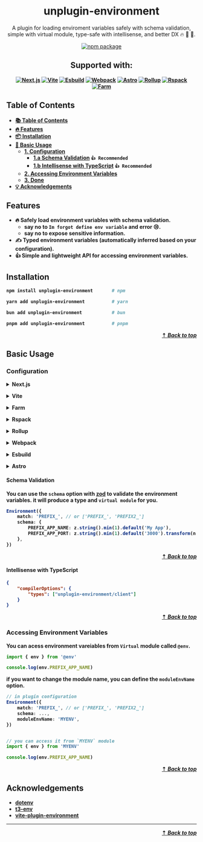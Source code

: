 <div align="center">
    <h1>unplugin-environment</h1>
    <p>
        A plugin for loading enviroment variables safely with schema validation, simple with virtual module, type-safe with intellisense, and better DX 🔥 🚀 👷. 
    </p>
    <p>
        <a href="https://www.npmjs.com/package/unplugin-environment"><img src="https://img.shields.io/npm/v/unplugin-environment.svg?style=flat-square&label=npm:unplugin-environment" alt="npm package"></a>
    </p>
    <h2><strong>Supported with:</string></h2>
    <p>
        <a href="https://www.npmjs.com/package/next"><img src="https://img.shields.io/badge/%20Next.js-grey?style=for-the-badge&logo=nextdotjs" alt="Next.js"></a>
        <a href="https://www.npmjs.com/package/vite"><img src="https://img.shields.io/badge/%20Vite-grey?style=for-the-badge&logo=vite" alt="Vite"></a>
        <a href="https://www.npmjs.com/package/esbuild"><img src="https://img.shields.io/badge/%20Esbuild-grey?style=for-the-badge&logo=esbuild" alt="Esbuild"></a>
        <a href="https://www.npmjs.com/package/webpack"><img src="https://img.shields.io/badge/%20Webpack-grey?style=for-the-badge&logo=webpack" alt="Webpack"></a>
        <a href="https://www.npmjs.com/package/astro"><img src="https://img.shields.io/badge/%20Astro-grey?style=for-the-badge&logo=astro" alt="Astro"></a>
        <a href="https://www.npmjs.com/package/rollup"><img src="https://img.shields.io/badge/%20Rollup-grey?style=for-the-badge&logo=rollupdotjs" alt="Rollup"></a>
        <a href="https://www.npmjs.com/package/rspack"><img src="https://img.shields.io/badge/%20Rspack-grey?style=for-the-badge&logo=rspack" alt="Rspack"></a>
        <a href="https://www.npmjs.com/package/@farm/core"><img src="https://img.shields.io/badge/%20Farm-grey?style=for-the-badge&logo=farmfe" alt="Farm"></a>
    </p>
</div>

## Table of Contents

* [📚 Table of Contents](#-table-of-contents)
* [🔥 Features](#features)
* [📦 Installation](installation)
* [🚀 Basic Usage](#basic-usage)
    * [1. Configuration](#configuration)
        * [1.a Schema Validation](#schema-validation) `👍 Recommended`
        * [1.b Intellisense with TypeScript](#intellisense-with-typescript) `👍 Recommended`
    * [2. Accessing Environment Variables](#accessing-environment-variables)
    * [3. Done](#)
* [💡 Acknowledgements](#acknowledgements)

## Features

* 🔥 Safely load environment variables with schema validation. 
    * say no to `Im forgot define env variable` and error 😢.
    * say no to expose sensitive information.
* ✍️ Typed environment variables (automatically inferred based on your configuration).
* 👍 Simple and lightweight API for accessing environment variables.

## Installation
```bash
npm install unplugin-environment       # npm

yarn add unplugin-environment          # yarn

bun add unplugin-environment           # bun

pnpm add unplugin-environment          # pnpm
```
<div align="right">
    <a href="#table-of-contents"><strong>⇡ <i>Back to top</i></strong></a>
</div>

## Basic Usage

### Configuration

<details>
<summary>Next.js</summary><br>

```ts
// next.config.mjs
import Environment from 'unplugin-environment/webpack'

const nextConfig = {
    webpack(config){
        config.plugins.push(Environment('PREFIX_APP'))
        return config
    },
}

export default nextConfig
```
<div align="right">
    <a href="#table-of-contents"><strong>⇡ <i>Back to top</i></strong></a>
</div>

<br></details>


<details>
<summary>Vite</summary><br>

```ts
// vite.config.ts
import Environment from 'unplugin-environment/vite'

export default defineConfig({
  plugins: [
    Environment('PREFIX_APP'),
  ],
})
```
<div align="right">
    <a href="#table-of-contents"><strong>⇡ <i>Back to top</i></strong></a>
</div>

<br></details>

<details>
<summary>Farm</summary><br>

```ts
// farm.config.ts
import Environment from 'unplugin-environment/farm'

export default defineconfig({
  plugins: [
    Environment('PREFIX_APP'),
  ],
})
```
<div align="right">
    <a href="#table-of-contents"><strong>⇡ <i>Back to top</i></strong></a>
</div>

<br></details>

<details>
<summary>Rspack</summary><br>

```ts
// rspack.config.js
module.exports = {
  /* ... */
  plugins: [
    require('unplugin-environment/rspack')()
  ]
}
```
<div align="right">
    <a href="#table-of-contents"><strong>⇡ <i>Back to top</i></strong></a>
</div>

<br></details>


<details>
<summary>Rollup</summary><br>

```ts
// rollup.config.js
import Environment from 'unplugin-environment/rollup'

export default {
  plugins: [
    Environment('PREFIX_APP'),
  ],
}
```

<div align="right">
    <a href="#table-of-contents"><strong>⇡ <i>Back to top</i></strong></a>
</div>

<br></details>


<details>
<summary>Webpack</summary><br>

```ts
// webpack.config.js
module.exports = {
  /* ... */
  plugins: [
    require('unplugin-environment/webpack')()
  ]
}
```

<div align="right">
    <a href="#table-of-contents"><strong>⇡ <i>Back to top</i></strong></a>
</div>

<br></details>

<details>
<summary>Esbuild</summary><br>

```ts
// esbuild.config.js
import { build } from 'esbuild'
import Environment from 'unplugin-environment/esbuild'

build({
  plugins: [Environment('PREFIX_APP')],
})
```

<div align="right">
    <a href="#table-of-contents"><strong>⇡ <i>Back to top</i></strong></a>
</div>

<br></details>

<details>
<summary>Astro</summary><br>

```ts
// astro.config.mjs
import { defineConfig } from 'astro/config'
import Environment from 'unplugin-environment/astro'

build({
  plugins: [Environment('PREFIX_APP')],
})
```

<div align="right">
    <a href="#table-of-contents"><strong>⇡ <i>Back to top</i></strong></a>
</div>

<br></details>

#### Schema Validation

You can use the `schema` option with [zod](https://github.com/colinhacks/zod) to validate the environment variables. it will produce a type and `virtual module` for you.


```ts
Environment({
    match: 'PREFIX_', // or ['PREFIX_', 'PREFIX2_']
    schema: {
        PREFIX_APP_NAME: z.string().min(1).default('My App'),
        PREFIX_APP_PORT: z.string().min(1).default('3000').transform(n => n | 0).pipe(z.number())
    },
})
```
<div align="right">
    <a href="#table-of-contents"><strong>⇡ <i>Back to top</i></strong></a>
</div>

#### Intellisense with TypeScript
```json
{
    "compilerOptions": {
        "types": ["unplugin-environment/client"]
    }
}
```
<div align="right">
    <a href="#table-of-contents"><strong>⇡ <i>Back to top</i></strong></a>
</div>

### Accessing Environment Variables

You can acess environment vareiables from `Virtual` module called `@env`.
```typescript
import { env } from '@env'

console.log(env.PREFIX_APP_NAME)
```

if you want to change the module name, you can define the `moduleEnvName` option.

```typescript
// in plugin configuration
Environment({
    match: 'PREFIX_', // or ['PREFIX_', 'PREFIX2_']
    schema: ...,
    moduleEnvName: 'MYENV',
})


// you can access it from `MYENV` module
import { env } from 'MYENV'

console.log(env.PREFIX_APP_NAME)
```

<div align="right">
    <a href="#table-of-contents"><strong>⇡ <i>Back to top</i></strong></a>
</div>

## Acknowledgements

* [dotenv](https://github.com/motdotla/dotenv) 
* [t3-env](https://github.com/t3-oss/t3-env) 
* [vite-plugin-environment](https://github.com/ElMassimo/vite-plugin-environment)

<hr/>

<div align="right">
    <a href="#table-of-contents"><strong>⇡ <i>Back to top</i></strong></a>
</div>

